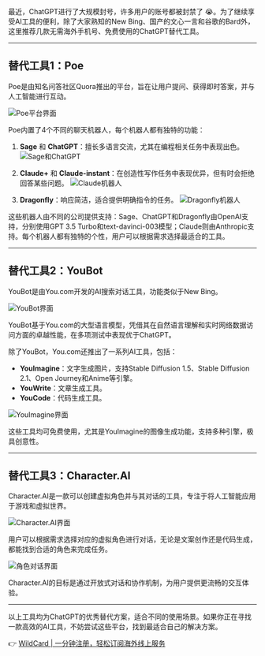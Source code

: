 最近，ChatGPT进行了大规模封号，许多用户的账号都被封禁了 😭。为了继续享受AI工具的便利，除了大家熟知的New Bing、国产的文心一言和谷歌的Bard外，这里推荐几款无需海外手机号、免费使用的ChatGPT替代工具。

---

## 替代工具1：Poe

Poe是由知名问答社区Quora推出的平台，旨在让用户提问、获得即时答案，并与人工智能进行互动。

![Poe平台界面](https://img2025.cnblogs.com/blog/2625/202504/2625-20250410164332345-397773684.png)

Poe内置了4个不同的聊天机器人，每个机器人都有独特的功能：

1. **Sage** 和 **ChatGPT**：擅长多语言交流，尤其在编程相关任务中表现出色。
   ![Sage和ChatGPT](https://img2025.cnblogs.com/blog/2625/202504/2625-20250410164418756-200378538.png)

2. **Claude+** 和 **Claude-instant**：在创造性写作任务中表现优异，但有时会拒绝回答某些问题。
   ![Claude机器人](https://img2025.cnblogs.com/blog/2625/202504/2625-20250410164455893-1890269351.png)

3. **Dragonfly**：响应简洁，适合提供明确指令的任务。
   ![Dragonfly机器人](https://img2025.cnblogs.com/blog/2625/202504/2625-20250410164512940-1188651982.png)

这些机器人由不同的公司提供支持：Sage、ChatGPT和Dragonfly由OpenAI支持，分别使用GPT 3.5 Turbo和text-davinci-003模型；Claude则由Anthropic支持。每个机器人都有独特的个性，用户可以根据需求选择最适合的工具。

---

## 替代工具2：YouBot

YouBot是由You.com开发的AI搜索对话工具，功能类似于New Bing。

![YouBot界面](https://img2025.cnblogs.com/blog/2625/202504/2625-20250410164531591-26615732.png)

YouBot基于You.com的大型语言模型，凭借其在自然语言理解和实时网络数据访问方面的卓越性能，在多项测试中表现优于ChatGPT。

除了YouBot，You.com还推出了一系列AI工具，包括：
- **YouImagine**：文字生成图片，支持Stable Diffusion 1.5、Stable Diffusion 2.1、Open Journey和Anime等引擎。
- **YouWrite**：文章生成工具。
- **YouCode**：代码生成工具。

![YouImagine界面](https://img2025.cnblogs.com/blog/2625/202504/2625-20250410164648078-1849799931.png)

这些工具均可免费使用，尤其是YouImagine的图像生成功能，支持多种引擎，极具创意性。

---

## 替代工具3：Character.AI

Character.AI是一款可以创建虚拟角色并与其对话的工具，专注于将人工智能应用于游戏和虚拟世界。

![Character.AI界面](https://img2025.cnblogs.com/blog/2625/202504/2625-20250410164704907-1151750585.png)

用户可以根据需求选择对应的虚拟角色进行对话，无论是文案创作还是代码生成，都能找到合适的角色来完成任务。

![角色对话界面](https://img2025.cnblogs.com/blog/2625/202504/2625-20250410164721923-519066186.png)

Character.AI的目标是通过开放式对话和协作机制，为用户提供更流畅的交互体验。

---

以上工具均为ChatGPT的优秀替代方案，适合不同的使用场景。如果你正在寻找一款高效的AI工具，不妨尝试这些平台，找到最适合自己的解决方案。

👉 [WildCard | 一分钟注册，轻松订阅海外线上服务](https://bit.ly/bewildcard)